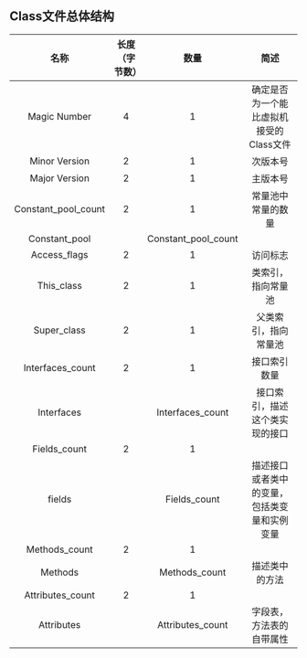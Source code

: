 ## Class文件总体结构

|        名称         | 长度（字节数） |        数量         |                     简述                     |
| :-----------------: | :------------: | :-----------------: | :------------------------------------------: |
|    Magic Number     |       4        |          1          |   确定是否为一个能比虚拟机接受的Class文件    |
|    Minor Version    |       2        |          1          |                   次版本号                   |
|    Major Version    |       2        |          1          |                   主版本号                   |
| Constant_pool_count |       2        |          1          |              常量池中常量的数量              |
|    Constant_pool    |                | Constant_pool_count |                                              |
|    Access_flags     |       2        |          1          |                   访问标志                   |
|     This_class      |       2        |          1          |              类索引，指向常量池              |
|     Super_class     |       2        |          1          |             父类索引，指向常量池             |
|  Interfaces_count   |       2        |          1          |                 接口索引数量                 |
|     Interfaces      |                |  Interfaces_count   |        接口索引，描述这个类实现的接口        |
|    Fields_count     |       2        |          1          |                                              |
|       fields        |                |    Fields_count     | 描述接口或者类中的变量，包括类变量和实例变量 |
|    Methods_count    |       2        |          1          |                                              |
|       Methods       |                |    Methods_count    |                描述类中的方法                |
|  Attributes_count   |       2        |          1          |                                              |
|     Attributes      |                |  Attributes_count   |           字段表，方法表的自带属性           |
